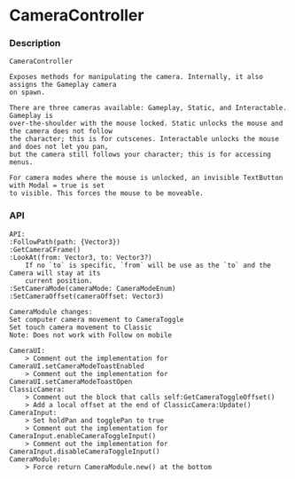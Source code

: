 # CameraController

### Description

	CameraController

	Exposes methods for manipulating the camera. Internally, it also assigns the Gameplay camera
	on spawn.

	There are three cameras available: Gameplay, Static, and Interactable. Gameplay is
	over-the-shoulder with the mouse locked. Static unlocks the mouse and the camera does not follow
	the character; this is for cutscenes. Interactable unlocks the mouse and does not let you pan,
	but the camera still follows your character; this is for accessing menus.

	For camera modes where the mouse is unlocked, an invisible TextButton with Modal = true is set
	to visible. This forces the mouse to be moveable.

### API

	API:
	:FollowPath(path: {Vector3})
	:GetCameraCFrame()
	:LookAt(from: Vector3, to: Vector3?)
		If no `to` is specific, `from` will be use as the `to` and the Camera will stay at its
		current position.
	:SetCameraMode(cameraMode: CameraModeEnum)
	:SetCameraOffset(cameraOffset: Vector3)

	CameraModule changes:
	Set computer camera movement to CameraToggle
	Set touch camera movement to Classic
	Note: Does not work with Follow on mobile

	CameraUI:
		> Comment out the implementation for CameraUI.setCameraModeToastEnabled
		> Comment out the implementation for CameraUI.setCameraModeToastOpen
	ClassicCamera:
		> Comment out the block that calls self:GetCameraToggleOffset()
		> Add a local offset at the end of ClassicCamera:Update()
	CameraInput:
		> Set holdPan and togglePan to true
		> Comment out the implementation for CameraInput.enableCameraToggleInput()
		> Comment out the implementation for CameraInput.disableCameraToggleInput()
	CameraModule:
		> Force return CameraModule.new() at the bottom

